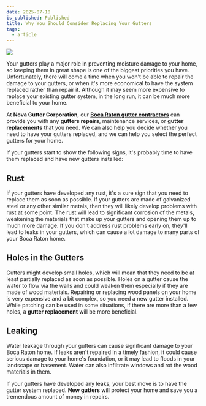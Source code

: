 ```yaml
---
date: 2025-07-10
is_published: Published
title: Why You Should Consider Replacing Your Gutters
tags:
  - article
---
```

![](/media/gutter-installation-boca-raton-fl.jpg)

Your gutters play a major role in preventing moisture damage to your home, so keeping them in great shape is one of the biggest priorities you have. Unfortunately, there will come a time when you won't be able to repair the damage to your gutters, or when it's more economical to have the system replaced rather than repair it. Although it may seem more expensive to replace your existing gutter system, in the long run, it can be much more beneficial to your home.

At **Nova Gutter Corporation**, our [**Boca Raton gutter contractors**](https://www.novagutter.com/) can provide you with any **gutters repairs**, maintenance services, or **gutter replacements** that you need. We can also help you decide whether you need to have your gutters replaced, and we can help you select the perfect gutters for your home.

If your gutters start to show the following signs, it's probably time to have them replaced and have new gutters installed:

## Rust

If your gutters have developed any rust, it's a sure sign that you need to replace them as soon as possible. If your gutters are made of galvanized steel or any other similar metals, then they will likely develop problems with rust at some point. The rust will lead to significant corrosion of the metals, weakening the materials that make up your gutters and opening them up to much more damage. If you don't address rust problems early on, they'll lead to leaks in your gutters, which can cause a lot damage to many parts of your Boca Raton home.

## Holes in the Gutters

Gutters might develop small holes, which will mean that they need to be at least partially replaced as soon as possible. Holes on a gutter cause the water to flow via the walls and could weaken them especially if they are made of wood materials. Repairing or replacing wood panels on your home is very expensive and a bit complex, so you need a new gutter installed. While patching can be used in some situations, if there are more than a few holes, a **gutter replacement** will be more beneficial.

## Leaking

Water leakage through your gutters can cause significant damage to your Boca Raton home. If leaks aren't repaired in a timely fashion, it could cause serious damage to your home's foundation, or it may lead to floods in your landscape or basement. Water can also infiltrate windows and rot the wood materials in them.

If your gutters have developed any leaks, your best move is to have the gutter system replaced. **New gutters** will protect your home and save you a tremendous amount of money in repairs.